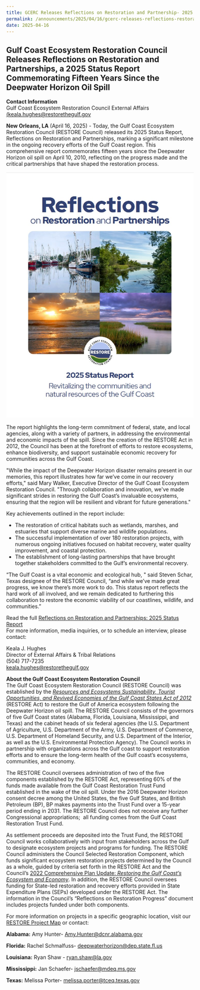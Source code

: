 ```yaml
---
title: GCERC Releases Reflections on Restoration and Partnership- 2025 Status Report
permalink: /announcements/2025/04/16/gcerc-releases-reflections-restoration-and-partnership-2025-status-report/
date: 2025-04-16
---
```


## Gulf Coast Ecosystem Restoration Council Releases Reflections on Restoration and Partnerships, a 2025 Status Report Commemorating Fifteen Years Since the Deepwater Horizon Oil Spill

**Contact Information**  
Gulf Coast Ecosystem Restoration Council External Affairs  
[(keala.hughes@restorethegulf.gov](<(keala.hughes@restorethegulf.gov)>)

**New Orleans, LA** (April 16, 2025) - Today, the Gulf Coast Ecosystem Restoration Council (RESTORE Council) released its 2025 Status Report, Reflections on Restoration and Partnerships, marking a significant milestone in the ongoing recovery efforts of the Gulf Coast region. This comprehensive report commemorates fifteen years since the Deepwater Horizon oil spill on April 10, 2010, reflecting on the progress made and the critical partnerships that have shaped the restoration process.  

![Relflections on Restoration and Partnerships 2025 Status Report cover](/img/Status%20Report%20Cover.jpg)

The report highlights the long-term commitment of federal, state, and local agencies, along with a variety of partners, in addressing the environmental and economic impacts of the spill. Since the creation of the RESTORE Act in 2012, the Council has been at the forefront of efforts to restore ecosystems, enhance biodiversity, and support sustainable economic recovery for communities across the Gulf Coast.

"While the impact of the Deepwater Horizon disaster remains present in our memories, this report illustrates how far we’ve come in our recovery efforts," said Mary Walker, Executive Director of the Gulf Coast Ecosystem Restoration Council. "Through collaboration and innovation, we've made significant strides in restoring the Gulf Coast’s invaluable ecosystems, ensuring that the region will be resilient and vibrant for future generations."

Key achievements outlined in the report include:

- The restoration of critical habitats such as wetlands, marshes, and estuaries that support diverse marine and wildlife populations.
- The successful implementation of over 180 restoration projects, with numerous ongoing initiatives focused on habitat recovery, water quality improvement, and coastal protection.
- The establishment of long-lasting partnerships that have brought together stakeholders committed to the Gulf’s environmental recovery.

“The Gulf Coast is a vital economic and ecological hub, " said Steven Schar, Texas designee of the RESTORE Council, “and while we’ve made great progress, we know there’s more work to do. This status report reflects the hard work of all involved, and we remain dedicated to furthering this collaboration to restore the economic viability of our coastlines, wildlife, and communities.”

Read the full [Reflections on Restoration and Partnerships: 2025 Status Report](/uploads/RESTORE_2025StatusReport.pdf)  
For more information, media inquiries, or to schedule an interview, please contact:

Keala J. Hughes  
Director of External Affairs & Tribal Relations  
(504) 717-7235  
[keala.hughes@restorethegulf.gov](mailto:keala.hughes@restorethegulf.gov) 

**About the Gulf Coast Ecosystem Restoration Council**   
The Gulf Coast Ecosystem Restoration Council (RESTORE Council) was established by the [_Resources and Ecosystems Sustainability, Tourist Opportunities, and Revived Economies of the Gulf Coast States Act of 2012_](https://www.govinfo.gov/content/pkg/PLAW-112publ141/pdf/PLAW-112publ141.pdf) (RESTORE Act) to restore the Gulf of America ecosystem following the Deepwater Horizon oil spill. The RESTORE Council consists of the governors of five Gulf Coast states (Alabama, Florida, Louisiana, Mississippi, and Texas) and the cabinet heads of six federal agencies (the U.S. Department of Agriculture, U.S. Department of the Army, U.S. Department of Commerce, U.S. Department of Homeland Security, and U.S. Department of the Interior, as well as the U.S. Environmental Protection Agency). The Council works in partnership with organizations across the Gulf coast to support restoration efforts and to ensure the long-term health of the Gulf coast’s ecosystems, communities, and economy.

The RESTORE Council oversees administration of two of the five components established by the RESTORE Act, representing 60% of the funds made available from the Gulf Coast Restoration Trust Fund established in the wake of the oil spill. Under the 2016 Deepwater Horizon consent decree among the United States, the five Gulf States, and British Petroleum (BP), BP makes payments into the Trust Fund over a 15-year period ending in 2031. The RESTORE Council does not receive any further Congressional appropriations;  all funding comes from the Gulf Coast Restoration Trust Fund.

As settlement proceeds are deposited into the Trust Fund, the RESTORE Council works collaboratively with input from stakeholders across the Gulf to designate ecosystem projects and programs for funding. The RESTORE Council administers the Council Selected Restoration Component, which funds significant ecosystem restoration projects determined by the Council as a whole, guided by criteria set forth in the RESTORE Act and the Council’s [2022 Comprehensive Plan Update: _Restoring the Gulf Coast’s Ecosystem and Economy_](/uploads/2022_Comp-Plan_Update_Final.pdf). In addition, the RESTORE Council oversees funding for State-led restoration and recovery efforts provided in State Expenditure Plans (SEPs) developed under the RESTORE Act. The information in the Council’s “Reflections on Restoration Progress” document includes projects funded under both components.

For more information on projects in a specific geographic location, visit our [RESTORE Project Map](https://experience.arcgis.com/experience/5552d321b5ad4f67b7fe8d23cbc24676) or contact:

**Alabama:** Amy Hunter- [Amy.Hunter@dcnr.alabama.gov](mailto:Amy.Hunter@dcnr.alabama.gov) 

**Florida:** Rachel Schmalfuss- [deepwaterhorizon@dep.state.fl.us](mailto:deepwaterhorizon@dep.state.fl.us) 

**Louisiana:** Ryan Shaw - [ryan.shaw@la.gov](mailto:ryan.shaw@la.gov) 

**Mississippi:** Jan Schaefer- [jschaefer@mdeq.ms.gov](mailto:jschaefer@mdeq.ms.gov) 

**Texas:** Melissa Porter- [melissa.porter@tceq.texas.gov](mailto:melissa.porter@tceq.texas.gov)
